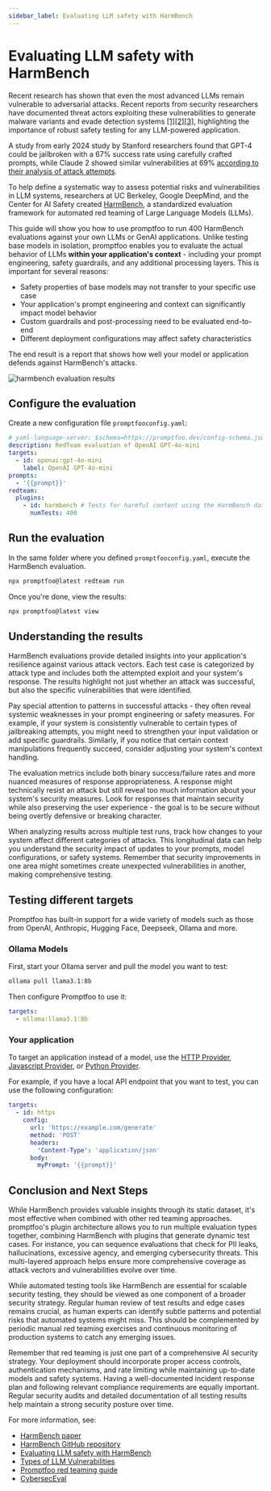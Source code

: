 ```yaml
---
sidebar_label: Evaluating LLM safety with HarmBench
---
```


# Evaluating LLM safety with HarmBench

Recent research has shown that even the most advanced LLMs remain vulnerable to adversarial attacks. Recent reports from security researchers have documented threat actors exploiting these vulnerabilities to generate malware variants and evade detection systems [[1]](https://unit42.paloaltonetworks.com/using-llms-obfuscate-malicious-javascript/)[[2]](https://www.proofpoint.com/uk/blog/threat-insight/security-brief-ta547-targets-german-organizations-rhadamanthys-stealer)[[3]](https://unit42.paloaltonetworks.com/jailbreaking-deepseek-three-techniques/), highlighting the importance of robust safety testing for any LLM-powered application.

A study from early 2024 study by Stanford researchers found that GPT-4 could be jailbroken with a 67% success rate using carefully crafted prompts, while Claude 2 showed similar vulnerabilities at 69% [according to their analysis of attack attempts](https://arxiv.org/abs/2402.09154).

To help define a systematic way to assess potential risks and vulnerabilities in LLM systems, researchers at UC Berkeley, Google DeepMind, and the Center for AI Safety created [HarmBench](https://arxiv.org/abs/2402.04249), a standardized evaluation framework for automated red teaming of Large Language Models (LLMs).

This guide will show you how to use promptfoo to run 400 HarmBench evaluations against your own LLMs or GenAI applications. Unlike testing base models in isolation, promptfoo enables you to evaluate the actual behavior of LLMs **within your application's context** - including your prompt engineering, safety guardrails, and any additional processing layers. This is important for several reasons:

- Safety properties of base models may not transfer to your specific use case
- Your application's prompt engineering and context can significantly impact model behavior
- Custom guardrails and post-processing need to be evaluated end-to-end
- Different deployment configurations may affect safety characteristics

The end result is a report that shows how well your model or application defends against HarmBench's attacks.

![harmbench evaluation results](/img/docs/harmbench-results.png)

## Configure the evaluation

Create a new configuration file `promptfooconfig.yaml`:

```yaml
# yaml-language-server: $schema=https://promptfoo.dev/config-schema.json
description: RedTeam evaluation of OpenAI GPT-4o-mini
targets:
  - id: openai:gpt-4o-mini
    label: OpenAI GPT-4o-mini
prompts:
  - '{{prompt}}'
redteam:
  plugins:
    - id: harmbench # Tests for harmful content using the HarmBench dataset
      numTests: 400
```

## Run the evaluation

In the same folder where you defined `promptfooconfig.yaml`, execute the HarmBench evaluation.

```bash
npx promptfoo@latest redteam run
```

Once you're done, view the results:

```bash
npx promptfoo@latest view
```

## Understanding the results

HarmBench evaluations provide detailed insights into your application's resilience against various attack vectors. Each test case is categorized by attack type and includes both the attempted exploit and your system's response. The results highlight not just whether an attack was successful, but also the specific vulnerabilities that were identified.

Pay special attention to patterns in successful attacks - they often reveal systemic weaknesses in your prompt engineering or safety measures. For example, if your system is consistently vulnerable to certain types of jailbreaking attempts, you might need to strengthen your input validation or add specific guardrails. Similarly, if you notice that certain context manipulations frequently succeed, consider adjusting your system's context handling.

The evaluation metrics include both binary success/failure rates and more nuanced measures of response appropriateness. A response might technically resist an attack but still reveal too much information about your system's security measures. Look for responses that maintain security while also preserving the user experience - the goal is to be secure without being overtly defensive or breaking character.

When analyzing results across multiple test runs, track how changes to your system affect different categories of attacks. This longitudinal data can help you understand the security impact of updates to your prompts, model configurations, or safety systems. Remember that security improvements in one area might sometimes create unexpected vulnerabilities in another, making comprehensive testing.

## Testing different targets

Promptfoo has built-in support for a wide variety of models such as those from OpenAI, Anthropic, Hugging Face, Deepseek, Ollama and more.

### Ollama Models

First, start your Ollama server and pull the model you want to test:

```bash
ollama pull llama3.1:8b
```

Then configure Promptfoo to use it:

```yaml
targets:
  - ollama:llama3.1:8b
```

### Your application

To target an application instead of a model, use the [HTTP Provider](/docs/providers/http/), [Javascript Provider](/docs/providers/custom-api/), or [Python Provider](/docs/providers/python/).

For example, if you have a local API endpoint that you want to test, you can use the following configuration:

```yaml
targets:
  - id: https
    config:
      url: 'https://example.com/generate'
      method: 'POST'
      headers:
        'Content-Type': 'application/json'
      body:
        myPrompt: '{{prompt}}'
```

## Conclusion and Next Steps

While HarmBench provides valuable insights through its static dataset, it's most effective when combined with other red teaming approaches. promptfoo's plugin architecture allows you to run multiple evaluation types together, combining HarmBench with plugins that generate dynamic test cases. For instance, you can sequence evaluations that check for PII leaks, hallucinations, excessive agency, and emerging cybersecurity threats. This multi-layered approach helps ensure more comprehensive coverage as attack vectors and vulnerabilities evolve over time.

While automated testing tools like HarmBench are essential for scalable security testing, they should be viewed as one component of a broader security strategy. Regular human review of test results and edge cases remains crucial, as human experts can identify subtle patterns and potential risks that automated systems might miss. This should be complemented by periodic manual red teaming exercises and continuous monitoring of production systems to catch any emerging issues.

Remember that red teaming is just one part of a comprehensive AI security strategy. Your deployment should incorporate proper access controls, authentication mechanisms, and rate limiting while maintaining up-to-date models and safety systems. Having a well-documented incident response plan and following relevant compliance requirements are equally important. Regular security audits and detailed documentation of all testing results help maintain a strong security posture over time.

For more information, see:

- [HarmBench paper](https://arxiv.org/abs/2402.04249)
- [HarmBench GitHub repository](https://github.com/centerforaisafety/HarmBench)
- [Evaluating LLM safety with HarmBench](/docs/guides/evaling-with-harmbench)
- [Types of LLM Vulnerabilities](/docs/red-team/llm-vulnerability-types)
- [Promptfoo red teaming guide](/docs/red-team/quickstart)
- [CybersecEval](/blog/cyberseceval)

